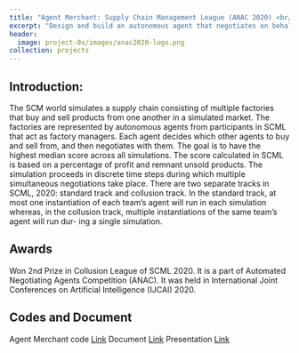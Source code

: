 ```yaml
---
title: "Agent Merchant: Supply Chain Management League (ANAC 2020) <br/><br/><img src='/images/project-0x/images/header.png'>"
excerpt: "Design and build an autonomous agent that negotiates on behalf of a factory manager situated in a supply chain management simulation."
header:
  image: project-0x/images/anac2020-logo.png
collection: projects
---
```



**Introduction:**
---------------

The SCM world simulates a supply chain consisting of multiple factories that buy
and sell products from one another in a simulated market.
The factories are represented by autonomous agents from participants in SCML
that act as factory managers. Each agent decides which other agents to buy and sell from,
and then negotiates with them. The goal is to have the highest median score across all simulations.
The score calculated in SCML is based on a percentage of profit and remnant unsold products.
 The simulation proceeds in discrete time steps during which multiple simultaneous negotiations take place.
  There are two separate tracks in SCML, 2020: standard track and collusion track. In the standard track,
   at most one instantiation of each team’s agent will run in each simulation whereas, in the collusion
   track, multiple instantiations of the same team’s agent will run dur- ing a single simulation.

**Awards**
--------------------------------
Won 2nd Prize in Collusion League of SCML 2020. It is a part of Automated Negotiating Agents Competition (ANAC).
It was held in International Joint Conferences on Artificial Intelligence (IJCAI) 2020.


**Codes and Document**
--------------------------------
Agent Merchant code  [Link](https://github.com/yasserfarouk/scml-agents/tree/master/scml_agents/scml2020/a_sengupta)
Document [Link](https://github.com/yasserfarouk/scml-agents/blob/master/scml_agents/scml2020/a_sengupta/report.pdf)
Presentation [Link](https://github.com/yasserfarouk/scml-agents/blob/master/scml_agents/scml2020/a_sengupta/report.pdf)


